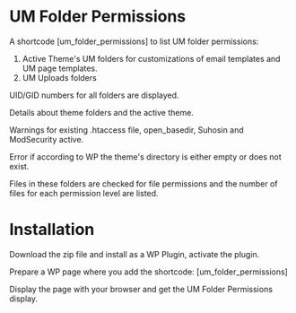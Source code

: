 # UM Folder Permissions

A shortcode [um_folder_permissions] to list UM folder permissions:
1. Active Theme's UM folders for customizations of email templates and UM page templates.
2. UM Uploads folders

UID/GID numbers for all folders are displayed.

Details about theme folders and the active theme.

Warnings for existing .htaccess file, open_basedir, Suhosin and ModSecurity active.

Error if according to WP the theme's directory is either empty or does not exist.

Files in these folders are checked for file permissions and the number of files for each permission level are listed.

# Installation
Download the zip file and install as a WP Plugin, activate the plugin.

Prepare a WP page where you add the shortcode: [um_folder_permissions]

Display the page with your browser and get the UM Folder Permissions display.
